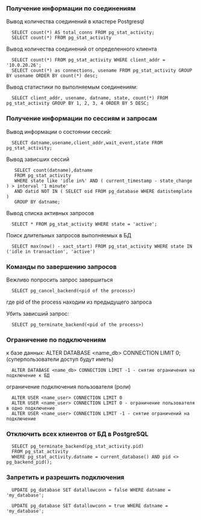 ### Получение информации по соединениям

Вывод количества соединений в кластере Postgresql

      SELECT count(*) AS total_conns FROM pg_stat_activity;
      SELECT count(*) FROM pg_stat_activity
      
Вывод количества соединений от определенного клиента

      SELECT count(*) FROM pg_stat_activity WHERE client_addr = '10.0.20.26';
      SELECT count(*) as connections, usename FROM pg_stat_activity GROUP BY usename ORDER BY count(*) desc;
      
Вывод статистики по выполняемым соединениям:

      SELECT client_addr, usename, datname, state, count(*) FROM pg_stat_activity GROUP BY 1, 2, 3, 4 ORDER BY 5 DESC;
      
### Получение информации по сессиям и запросам    
      
 Вывод информации о состоянии сессий:
 
      SELECT datname,usename,client_addr,wait_event,state FROM pg_stat_activity;
      
 Вывод зависших сессий
 
       SELECT count(datname),datname 
       FROM pg_stat_activity 
       WHERE state like 'idle in%' AND ( current_timestamp - state_change ) > interval '1 minute' 
       AND datid NOT IN ( SELECT oid FROM pg_database WHERE datistemplate ) 
       GROUP BY datname;

Вывод списка активных запросов 

      SELECT * FROM pg_stat_activity WHERE state = 'active';
      
Поиск длительных запросов выполняемых в БД

      SELECT max(now() - xact_start) FROM pg_stat_activity WHERE state IN ('idle in transaction', 'active')
      
### Команды по завершению запросов        

Вежливо попросить запрос завершиться

      SELECT pg_cancel_backend(<pid of the process>)
     
где pid of the process находим из предыдущего запроса 
      
Убить зависший запрос:

      SELECT pg_terminate_backend(<pid of the process>)

### Ограничение по подключениям

к базе данных:
      ALTER DATABASE <name_db> CONNECTION LIMIT 0; (суперпользователи доступ будут иметь)
      
      ALTER DATABASE <name_db> CONNECTION LIMIT -1 - снятие ограничения на подключение к БД
      
ограничение подключения пользователя (роли)

      ALTER USER <name_user> CONNECTION LIMIT 0
      ALTER USER <name_user> CONNECTION LIMIT 0 - ограничение пользователя в одно подключение
      ALTER USER <name_user> CONNECTION LIMIT -1 - снятие ограничений на подключение
      
### Отключить всех клиентов от БД в PostgreSQL

      SELECT pg_terminate_backend(pg_stat_activity.pid) 
      FROM pg_stat_activity 
      WHERE pg_stat_activity.datname = current_database() AND pid <> pg_backend_pid();
      
### Запретить и разрешить подключения      

      UPDATE pg_database SET datallowconn = false WHERE datname = 'my_database';
      
      UPDATE pg_database SET datallowconn = true WHERE datname = 'my_database';

